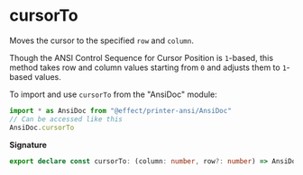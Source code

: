 # cursorTo

Moves the cursor to the specified `row` and `column`.

Though the ANSI Control Sequence for Cursor Position is `1`-based, this
method takes row and column values starting from `0` and adjusts them to `1`-
based values.

To import and use `cursorTo` from the "AnsiDoc" module:

```ts
import * as AnsiDoc from "@effect/printer-ansi/AnsiDoc"
// Can be accessed like this
AnsiDoc.cursorTo
```

**Signature**

```ts
export declare const cursorTo: (column: number, row?: number) => AnsiDoc
```
